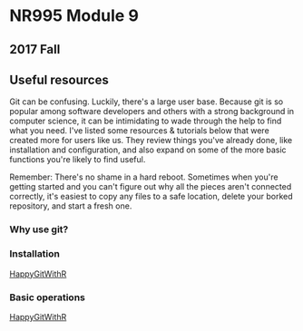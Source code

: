 # NR995 Module 9
## 2017 Fall
## Useful resources

Git can be confusing. Luckily, there's a large user base. Because git is so popular among software developers and others with a strong background in computer science, it can be intimidating to wade through the help to find what you need. I've listed some resources & tutorials below that were created more for users like us. They review things you've already done, like installation and configuration, and also expand on some of the more basic functions you're likely to find useful. 

Remember: There's no shame in a hard reboot. Sometimes when you're getting started and you can't figure out why all the pieces aren't connected correctly, it's easiest to copy any files to a safe location, delete your borked repository, and start a fresh one.

### Why use git?


### Installation
[HappyGitWithR](happygitwithr.com)

### Basic operations
[HappyGitWithR](happygitwithr.com)

